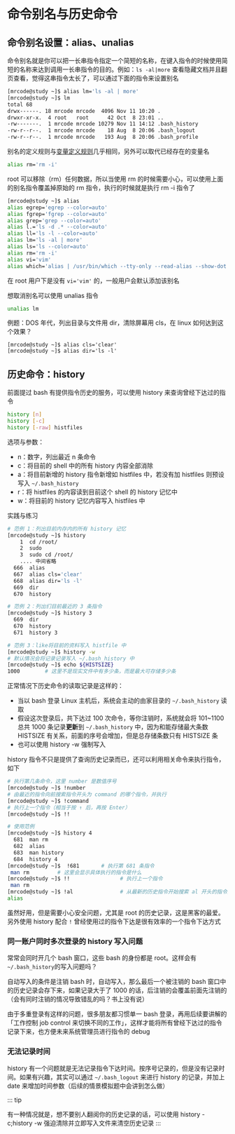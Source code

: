 # 命令别名与历史命令

## 命令别名设置：alias、unalias

命令别名就是你可以把一长串指令指定一个简短的名称，在键入指令的时候使用简短的名称来达到调用一长串指令的目的。例如：`ls -al|more` 查看隐藏文档并且翻页查看，觉得这串指令太长了，可以通过下面的指令来设置别名

```bash
[mrcode@study ~]$ alias lm='ls -al | more'
[mrcode@study ~]$ lm
total 68
drwx------. 18 mrcode mrcode  4096 Nov 11 10:20 .
drwxr-xr-x.  4 root   root      42 Oct  8 23:01 ..
-rw-------.  1 mrcode mrcode 10279 Nov 11 14:12 .bash_history
-rw-r--r--.  1 mrcode mrcode    18 Aug  8 20:06 .bash_logout
-rw-r--r--.  1 mrcode mrcode   193 Aug  8 20:06 .bash_profile
```

别名的定义规则与[变量定义规则](./02.md#变量的设置规则)几乎相同，另外可以取代已经存在的变量名

```bash
alias rm='rm -i'
```

root 可以移除（rm）任何数据，所以当使用 rm 的时候需要小心，可以使用上面的别名指令覆盖掉原始的 rm 指令，执行的时候就是执行 rm -i 指令了

```bash
[mrcode@study ~]$ alias
alias egrep='egrep --color=auto'
alias fgrep='fgrep --color=auto'
alias grep='grep --color=auto'
alias l.='ls -d .* --color=auto'
alias ll='ls -l --color=auto'
alias lm='ls -al | more'
alias ls='ls --color=auto'
alias rm='rm -i'
alias vi='vim'
alias which='alias | /usr/bin/which --tty-only --read-alias --show-dot --show-tilde'
```

在 root 用户下是没有 `vi='vim'` 的，一般用户会默认添加该别名

想取消别名可以使用 unalias 指令

```bash
unalias lm
```

例题：DOS 年代，列出目录与文件用 dir，清除屏幕用 cls，在 linux 如何达到这个效果？

```bahs
[mrcode@study ~]$ alias cls='clear'
[mrcode@study ~]$ alias dir='ls -l'
```

## 历史命令：history

前面提过 bash 有提供指令历史的服务，可以使用 history 来查询曾经下达过的指令

```bash
history [n]
history [-c]
history [-raw] histfiles
```

选项与参数：

- n：数字，列出最近 n 条命令
- c：将目前的 shell 中的所有 history 内容全部消除
- a：将目前新增的 history 指令新增如 histfiles 中，若没有加 histfiles 则预设写入 `~/.bash_history`
- r：将 histfiles 的内容读到目前这个 shell 的 history 记忆中
- w：将目前的 history 记忆内容写入 histfiles 中

实践与练习

```bash
# 范例 1：列出目前内存内的所有 history 记忆
[mrcode@study ~]$ history
    1  cd /root/
    2  sudo
    3  sudo cd /root/
    .... 中间省略
  666  alias 
  667  alias cls='clear'
  668  alias dir='ls -l'
  669  dir
  670  history

# 范例 2：列出们目前最近的 3 条指令
[mrcode@study ~]$ history 3
  669  dir
  670  history
  671  history 3

# 范例 3：like将目前的资料写入 histfile 中
[mrcode@study ~]$ history -w
# 默认情况会将记录记录写入 ~/.bash_history 中
[mrcode@study ~]$ echo ${HISTSIZE}
1000		# 这里不是现实文件中有多少条，而是最大可存储多少条

```

正常情况下历史命令的读取记录是这样的：

- 当以 bash 登录 Linux 主机后，系统会主动的由家目录的 `~/.bash_history` 读取
- 假设这次登录后，共下达过 100 次命令，等你注销时，系统就会将 101~1100 总共 1000 条记录**更新**到 `~/.bash_history` 中，因为和能存储最大条数 HISTSIZE 有关系，前面的序号会增加，但是总存储条数只有 HISTSIZE 条
- 也可以使用 history -w 强制写入

history 指令不只是提供了查询历史记录而已，还可以利用相关命令来执行指令，如下

```bash
# 执行第几条命令，这里 number 是数值序号
[mrcode@study ~]$ !number
# 由最近的指令向前搜索指令开头为 command 的哪个指令，并执行
[mrcode@study ~]$ !command
# 执行上一个指令（相当于按 ↑ 后，再按 Enter）
[mrcode@study ~]$ !!

# 使用范例
[mrcode@study ~]$ history 4
  681  man rm
  682  alias
  683  man history
  684  history 4
[mrcode@study ~]$  !681		  # 执行第 681 条指令
 man rm			# 这里会显示具体执行的指令是什么
[mrcode@study ~]$ !!				# 执行上一个指令
 man rm
[mrcode@study ~]$ !al				# 从最新的历史指令开始搜索 al 开头的指令并执行他
alias

```

虽然好用，但是需要小心安全问题，尤其是 root 的历史记录，这是黑客的最爱。另外使用 history 配合 `!` 曾经使用过的指令下达是很有效率的一个指令下达方式

### 同一账户同时多次登录的 history 写入问题

常常会同时开几个 bash 窗口，这些 bash 的身份都是 root。这样会有 `~/.bash_history`的写入问题吗？

自动写入的条件是注销 bash 时，自动写入，那么最后一个被注销的 bash 窗口中的历史记录会存下来，如果记录大于了 1000 的话，后注销的会覆盖前面先注销的（会有同时注销的情况导致错乱的吗？书上没有说）

由于多重登录有这样的问题，很多朋友都习惯单一 bash 登录，再用后续要讲解的 「工作控制 job control 来切换不同的工作」，这样才能将所有曾经下达过的指令记录下来，也方便未来系统管理员进行指令的 debug

### 无法记录时间

history 有一个问题就是无法记录指令下达时间。按序号记录的，但是没有记录时间。如果有兴趣，其实可以通过 `~/.bash_logout` 来进行 history 的记录，并加上 date 来增加时间参数（后续的情景模拟题中会讲到怎么做）

::: tip

有一种情况就是，想不要别人翻阅你的历史记录的话，可以使用 history -c;history -w 强迫清除并立即写入文件来清空历史记录
:::